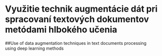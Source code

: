 # Využitie technik  augmentácie dát pri spracovaní textových dokumentov metódami hlbokého učenia
##Use of data augmentation techniques in text documents processing using deep learning methods
